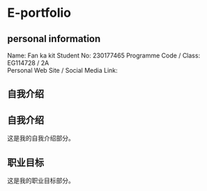 # E-portfolio

## personal information

</r>Name: Fan ka kit</r>
</r>Student No: 230177465</r> 
</r>Programme Code / Class: EG114728 / 2A</r>	 
</r>Personal Web Site / Social Media Link: </r>

## 自我介绍
<!-- 这里可以插入您的 HTML 代码 -->
<div>
    <h2>自我介绍</h2>
    <p>这是我的自我介绍部分。</p>
</div>

## 职业目标
这是我的职业目标部分。
